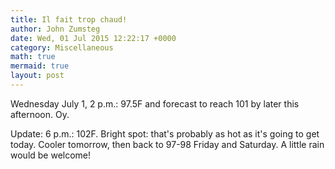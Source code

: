```yaml
---
title: Il fait trop chaud!
author: John Zumsteg
date: Wed, 01 Jul 2015 12:22:17 +0000
category: Miscellaneous
math: true
mermaid: true
layout: post
---
```

Wednesday July 1, 2 p.m.: 97.5F and forecast to reach 101 by later this afternoon. Oy.

Update: 6 p.m.: 102F. Bright spot: that's probably as hot as it's going to get today. Cooler tomorrow, then back to 97-98 Friday and Saturday. A little rain would be welcome!
